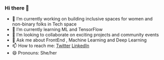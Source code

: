 ### Hi there 👋


- 🔭 I’m currently working on building inclusive spaces for women and non-binary folks in Tech space
- 🌱 I’m currently learning ML and TensorFlow
- 👯 I’m looking to collaborate on exciting projects and community events
- 💬 Ask me about FrontEnd , Machine Learning and Deep Learning
- 📫 How to reach me: <a href="https://twitter.com/potatostuts" target="_blank">Twitter</a>   <a href="https://www.linkedin.com/in/stuti-mishra-71978162/" target="_blank">LinkedIn</a>
- 😄 Pronouns: She/her
<!-- - ⚡ Fun fact: 
[![Top Langs](https://github-readme-stats.vercel.app/api/top-langs/?username=Stuti-mishra)](https://github.com/Stuti-mishra/github-readme-stats)
[![Anurag's github stats](https://github-readme-stats.vercel.app/api?username=Stuti-mishra)](https://github.com/Stuti-mishra/github-readme-stats)-->


